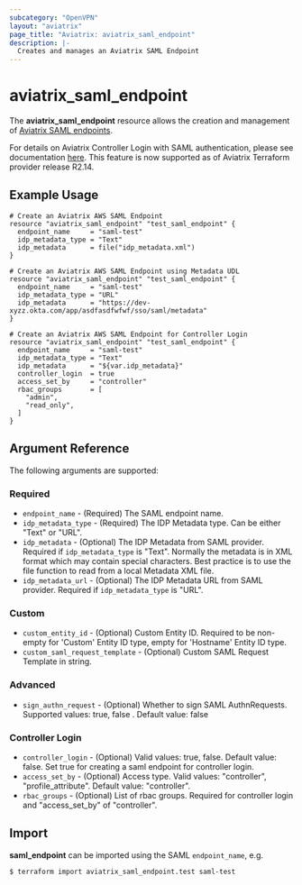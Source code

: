 ```yaml
---
subcategory: "OpenVPN"
layout: "aviatrix"
page_title: "Aviatrix: aviatrix_saml_endpoint"
description: |-
  Creates and manages an Aviatrix SAML Endpoint
---
```


# aviatrix_saml_endpoint

The **aviatrix_saml_endpoint** resource allows the creation and management of [Aviatrix SAML endpoints](https://docs.aviatrix.com/HowTos/VPN_SAML.html).

For details on Aviatrix Controller Login with SAML authentication, please see documentation [here](https://docs.aviatrix.com/HowTos/Controller_Login_SAML_Config.html). This feature is now supported as of Aviatrix Terraform provider release R2.14.

## Example Usage

```hcl
# Create an Aviatrix AWS SAML Endpoint
resource "aviatrix_saml_endpoint" "test_saml_endpoint" {
  endpoint_name     = "saml-test"
  idp_metadata_type = "Text"
  idp_metadata      = file("idp_metadata.xml")
}
```
```hcl
# Create an Aviatrix AWS SAML Endpoint using Metadata UDL
resource "aviatrix_saml_endpoint" "test_saml_endpoint" {
  endpoint_name     = "saml-test"
  idp_metadata_type = "URL"
  idp_metadata      = "https://dev-xyzz.okta.com/app/asdfasdfwfwf/sso/saml/metadata"
}
```
```hcl
# Create an Aviatrix AWS SAML Endpoint for Controller Login
resource "aviatrix_saml_endpoint" "test_saml_endpoint" {
  endpoint_name     = "saml-test"
  idp_metadata_type = "Text"
  idp_metadata      = "${var.idp_metadata}"
  controller_login  = true
  access_set_by     = "controller"
  rbac_groups       = [
    "admin",
    "read_only",
  ]
}
```

## Argument Reference

The following arguments are supported:

### Required
* `endpoint_name` - (Required) The SAML endpoint name.
* `idp_metadata_type` - (Required) The IDP Metadata type. Can be either "Text" or "URL".
* `idp_metadata` - (Optional) The IDP Metadata from SAML provider. Required if `idp_metadata_type` is "Text". Normally the metadata is in XML format which may contain special characters. Best practice is to use the file function to read from a local Metadata XML file.
* `idp_metadata_url` - (Optional) The IDP Metadata URL from SAML provider. Required if `idp_metadata_type` is "URL".

### Custom
* `custom_entity_id` - (Optional) Custom Entity ID. Required to be non-empty for 'Custom' Entity ID type, empty for 'Hostname' Entity ID type.
* `custom_saml_request_template` - (Optional) Custom SAML Request Template in string.

### Advanced
* `sign_authn_request` - (Optional) Whether to sign SAML AuthnRequests. Supported values: true, false . Default value: false

### Controller Login
* `controller_login` - (Optional) Valid values: true, false. Default value: false. Set true for creating a saml endpoint for controller login.
* `access_set_by` - (Optional) Access type. Valid values: "controller", "profile_attribute". Default value: "controller".
* `rbac_groups` - (Optional) List of rbac groups. Required for controller login and "access_set_by" of "controller".

## Import

**saml_endpoint** can be imported using the SAML `endpoint_name`, e.g.

```
$ terraform import aviatrix_saml_endpoint.test saml-test
```
